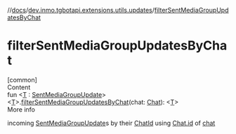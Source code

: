 //[docs](../../index.md)/[dev.inmo.tgbotapi.extensions.utils.updates](index.md)/[filterSentMediaGroupUpdatesByChat](filter-sent-media-group-updates-by-chat.md)



# filterSentMediaGroupUpdatesByChat  
[common]  
Content  
fun <[T](filter-sent-media-group-updates-by-chat.md) : [SentMediaGroupUpdate](../dev.inmo.tgbotapi.types.update.MediaGroupUpdates/-sent-media-group-update/index.md)> <[T](filter-sent-media-group-updates-by-chat.md)>.[filterSentMediaGroupUpdatesByChat](filter-sent-media-group-updates-by-chat.md)(chat: [Chat](../dev.inmo.tgbotapi.types.chat.abstracts/-chat/index.md)): <[T](filter-sent-media-group-updates-by-chat.md)>  
More info  


 incoming [SentMediaGroupUpdate](../dev.inmo.tgbotapi.types.update.MediaGroupUpdates/-sent-media-group-update/index.md)s by their [ChatId](../dev.inmo.tgbotapi.types/-chat-id/index.md) using [Chat.id](../dev.inmo.tgbotapi.types.chat.abstracts/-chat/id.md) of [chat](filter-sent-media-group-updates-by-chat.md)

  



